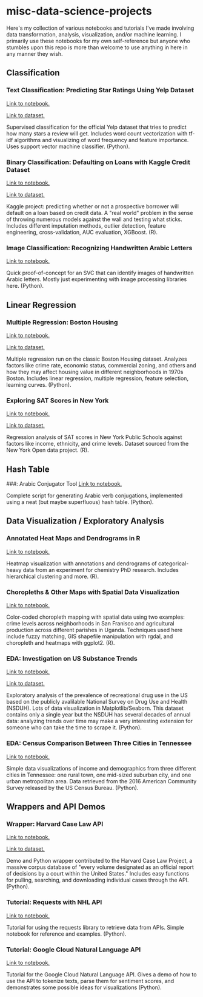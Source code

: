 # misc-data-science-projects
Here's my collection of various notebooks and tutorials I've made involving data transformation, analysis, visualization, and/or machine learning. I primarily use these notebooks for my own self-reference but anyone who stumbles upon this repo is more than welcome to use anything in here in any manner they wish.



## Classification

### Text Classification: Predicting Star Ratings Using Yelp Dataset
[Link to notebook.](https://github.com/robaleman/misc-data-science-projects/blob/master/Yelp-Rating-Classification.ipynb)

[Link to dataset.](https://www.kaggle.com/c/GiveMeSomeCredit)

Supervised classification for the official Yelp dataset that tries to predict how many stars a review will get. Includes word count vectorization with tf-idf algorithms and visualizing of word frequency and feature importance. Uses support vector machine classifier. (Python).

### Binary Classification: Defaulting on Loans with Kaggle Credit Dataset
[Link to notebook.](https://github.com/robaleman/misc-data-science-projects/blob/master/Credit-Score-Binary-Classification.ipynb)

[Link to dataset.](https://github.com/robaleman/misc-data-science-projects/blob/master/Credit-Score-Binary-Classification.ipynb)

Kaggle project: predicting whether or not a prospective borrower will default on a loan based on credit data. A "real world" problem in the sense of throwing numerous models against the wall and testing what sticks. Includes different imputation methods, outlier detection, feature engineering, cross-validation, AUC evaluation, XGBoost. (R).

### Image Classification: Recognizing Handwritten Arabic Letters
[Link to notebook.](https://github.com/robaleman/misc-data-science-projects/blob/master/Arabic-Letter-Recognition.ipynb)

Quick proof-of-concept for an SVC that can identify images of handwritten Arabic letters. Mostly just experimenting with image processing libraries here. (Python).



## Linear Regression

### Multiple Regression: Boston Housing
[Link to notebook.](https://github.com/robaleman/misc-data-science-projects/blob/master/Boston-Housing.ipynb)

[Link to dataset.](https://www.cs.toronto.edu/~delve/data/boston/bostonDetail.html)

Multiple regression run on the classic Boston Housing dataset. Analyzes factors like crime rate, economic status, commercial zoning, and others and how they may affect housing value in different neighborhoods in 1970s Boston. Includes linear regression, multiple regression, feature selection, learning curves. (Python).

### Exploring SAT Scores in New York
[Link to notebook.](https://github.com/robaleman/misc-data-science-projects/blob/master/SAT-Scores.ipynb)

[Link to dataset.](https://data.cityofnewyork.us/Education/2012-SAT-Results/f9bf-2cp4)

Regression analysis of SAT scores in New York Public Schools against factors like income, ethnicity, and crime levels. Dataset sourced from the New York Open data project. (R).



## Hash Table

###: Arabic Conjugator Tool
[Link to notebook.](https://github.com/robaleman/arabic-conjugation)

Complete script for generating Arabic verb conjugations, implemented using a neat (but maybe superfluous) hash table. (Python).



## Data Visualization / Exploratory Analysis

### Annotated Heat Maps and Dendrograms in R
[Link to notebook.](https://github.com/robaleman/misc-data-science-projects/blob/master/Compound-Heatmap.ipynb)

Heatmap visualization with annotations and dendrograms of categorical-heavy data from an experiment for chemistry PhD research. Includes hierarchical clustering and more. (R).

### Choropleths & Other Maps with Spatial Data Visualization
[Link to notebook.](https://github.com/robaleman/misc-data-science-projects/blob/master/Choropleth-Maps.ipynb)

Color-coded choropleth mapping with spatial data using two examples: crime levels across neighborhoods in San Franisco and agricultural production across different parishes in Uganda. Techniques used here include fuzzy matching, GIS shapefile manipulation with rgdal, and choropleth and heatmaps with ggplot2. (R).

### EDA: Investigation on US Substance Trends
[Link to notebook.](https://github.com/robaleman/misc-data-science-projects/blob/master/Drugs-Prevalence%20and%20Demographics.ipynb)

[Link to dataset.](https://www.samhsa.gov/data/release/2017-national-survey-drug-use-and-health-nsduh-releases)

Exploratory analysis of the prevalence of recreational drug use in the US based on the publicly avalilable National Survey on Drug Use and Health (NSDUH). Lots of data visualization in Matplotlib/Seaborn. This dataset contains only a single year but the NSDUH has several decades of annual data: analyzing trends over time may make a very interesting extension for someone who can take the time to scrape it. (Python).

### EDA: Census Comparison Between Three Cities in Tennessee
[Link to notebook.](https://github.com/robaleman/misc-data-science-projects/blob/master/TN_City_Demographics.ipynb)

Simple data visualizations of income and demographics from three different cities in Tennessee: one rural town, one mid-sized suburban city, and one urban metropolitan area. Data retrieved from the 2016 American Community Survey released by the US Census Bureau. (Python). 



## Wrappers and API Demos

### Wrapper: Harvard Case Law API
[Link to notebook.](https://github.com/harvard-lil/cap-examples/tree/develop/python_wrapper)

[Link to dataset.](https://case.law/)

Demo and Python wrapper contributed to the Harvard Case Law Project, a massive corpus database of "every volume designated as an official report of decisions by a court within the United States." Includes easy functions for pulling, searching, and downloading individual cases through the API.  (Python).

### Tutorial: Requests with NHL API
[Link to notebook.](https://github.com/robaleman/misc-data-science-projects/blob/master/NHL-Data-Retrieval.ipynb)

Tutorial for using the requests library to retrieve data from APIs. Simple notebook for reference and examples. (Python).

### Tutorial: Google Cloud Natural Language API
[Link to notebook.](https://github.com/robaleman/misc-data-science-projects/blob/master/Google-Cloud-Sentiment-Demo.ipynb)

Tutorial for the Google Cloud Natural Language API. Gives a demo of how to use the API to tokenize texts, parse them for sentiment scores, and demonstrates some possible ideas for visualizations (Python).
